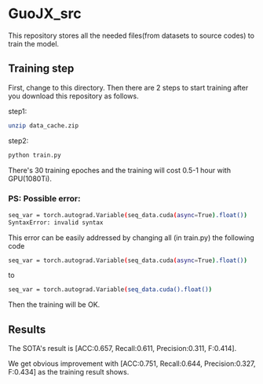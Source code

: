 # GuoJX_src

This repository stores all the needed files(from datasets to source codes) to train the model. 

## Training step

First, change to this directory. Then there are 2 steps to start training after you download this repository as follows.

step1:

```bash
unzip data_cache.zip
```

step2:

```bash
python train.py
```

There's 30 training epoches and the training will cost 0.5-1 hour with GPU(1080Ti).

### PS: Possible error:

```bash
seq_var = torch.autograd.Variable(seq_data.cuda(async=True).float())                                 ^
SyntaxError: invalid syntax
```

This error can be easily addressed by changing all (in train.py) the following code

```bash
seq_var = torch.autograd.Variable(seq_data.cuda(async=True).float())                                 ^
```

to 

```bash
seq_var = torch.autograd.Variable(seq_data.cuda().float())                                 ^
```

Then the training will be OK.

## Results

The SOTA's result is [ACC:0.657, Recall:0.611, Precision:0.311, F:0.414].

We get obvious improvement with [ACC:0.751, Recall:0.644, Precision:0.327, F:0.434] as the training result shows.
